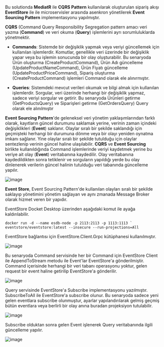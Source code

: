 
Bu solutionda **MediatR** ile **CQRS Pattern** kullanılarak oluşturulan sipariş akışı **EventStore** ile ile microservisler arasında asenkron yönetilerek **Event Sourcing Pattern** implementasyonu yapılmıştır.

**CQRS** (Command Query Responsibility Segregation pattern amacı veri yazma (**Command**) ve veri okuma (**Query**) işlemlerini ayrı sorumluluklarda yönetmektir.

- **Commands**: Sistemde bir değişiklik yapmak veya veriyi güncellemek için kullanılan işlemlerdir. Komutlar, genellikle veri üzerinde bir değişiklik yapar veya bu işlemin sonucunda bir olay oluşturabilir. Bu senaryoda Ürün oluşturma (CreateProductCommand), Ürün Adı güncelleme (UpdateProductNameCommand), Ürün Fiyatı güncelleme (UpdateProductPriceCommand), Sipariş oluşturma (CreateProductCommand) işlemleri Command olarak ele alınırmıştır.
  
- **Queries**: Sistemdeki mevcut verileri okumak ve bilgi almak için kullanılan işlemlerdir. Sorgular, veri üzerinde herhangi bir değişiklik yapmaz, sadece veriyi sorgular ve getirir. Bu senaryoda Ürünleri getirme (GetProductsQuery) ve Siparişleri getirme (GetOrdersQuery) Query olarak ele alınılmıştır


**Event Sourcing Pattern**'de geleneksel veri yönetim yaklaşımlarından farklı olarak, kayıtların güncel durumunu saklamak yerine, verinin zaman içindeki değişiklikleri (**Event**) saklanır. Olaylar sıralı bir şekilde saklandığı için geçmişteki herhangi bir durumuna dönme veya bir olayı yeniden oynatma imkanı sağlanır. Yine olaylar sıralı bir şekilde tutulduğu için olaylar sentezlenip verinin güncel haline ulaşılabilir. **CQRS** ve **Event Sourcing** birlikte kullanıldığında Command işlemlerinde veriyi kaydetmek yerine bu veriye ait olay (**Event**) veritabanına kaydedilir. Olay veritabanına kaydedildikten sonra tetiklenir ve sorguların yapıldığı yerde bu olay dinlenerek verilerin güncel halinin tutulduğu veri tabanında güncelleme yapılır.

![image](https://github.com/user-attachments/assets/cb9e6293-f086-4e5e-8f35-c32adce7a699)

**Event Store**, Event Sourcing Pattern'de kullanılan olayları sıralı bir şekilde saklayıp yönetimini yönetim sağlayan ve aynı zmanada Message Broker olarak hizmet veren bir yapıdır. 

EventStore Docket Desktop üzerinden aşağıdaki komut ile ayağa kaldırılabilir.

	docker run -d --name esdb-node -p 2113:2113 -p 1113:1113 `
    eventstore/eventstore:latest --insecure --run-projections=All 

EventStore bağlantısı için EventStore.Client.Grpc kütüphanesi kullanılmıştır.

![image](https://github.com/user-attachments/assets/0499dd73-a0a1-421b-ac01-3fa1ea5801f3)
    
Bu senaryoda Command servisinde her bir Command için EventStore Client ile AppendToStream metodu ile Event'lar EventStore'a gönderilmiştir. Command içerisinde herhangi bir veri tabanı operasyonu yoktur, gelen request bir event haline getirilip EventStore'a gönderilir.

![image](https://github.com/user-attachments/assets/791d2923-2e7b-4def-bff6-237ce1c88a4c)

Query servisinde EventStore'a Subscribe implementasyonu yazılmıştır. SubscribeToAll ile EventStore'a subscribe olunur. Bu senaryoda sadece yeni gelen eventlara subscribe olunmuştur, ayarlar yapılandırılarak gelmiş geçmiş bütün eventlara veya berlirli bir olay anına buradan projeksiyon tutulabilir.

![image](https://github.com/user-attachments/assets/4eef98fb-c993-4b32-9972-c57b35ed72a0)

Subscribe olduktan sonra gelen Event işlenerek Query veritabanında ilgili güncelleme yapılır.

![image](https://github.com/user-attachments/assets/3bdea759-55fa-42ea-83f1-b2ea8eec4fed)



